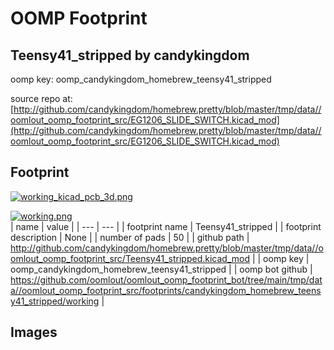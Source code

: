 # OOMP Footprint  
## Teensy41_stripped  by candykingdom  
  
oomp key: oomp_candykingdom_homebrew_teensy41_stripped  
  
source repo at: [http://github.com/candykingdom/homebrew.pretty/blob/master/tmp/data//oomlout_oomp_footprint_src/‎EG1206‎_SLIDE_SWITCH.kicad_mod](http://github.com/candykingdom/homebrew.pretty/blob/master/tmp/data//oomlout_oomp_footprint_src/‎EG1206‎_SLIDE_SWITCH.kicad_mod)  
## Footprint  
  
[![working_kicad_pcb_3d.png](working_kicad_pcb_3d_600.png)](working_kicad_pcb_3d.png)  
  
[![working.png](working_600.png)](working.png)  
| name | value | 
| --- | --- | 
| footprint name | Teensy41_stripped | 
| footprint description | None | 
| number of pads | 50 | 
| github path | http://github.com/candykingdom/homebrew.pretty/blob/master/tmp/data//oomlout_oomp_footprint_src/Teensy41_stripped.kicad_mod | 
| oomp key | oomp_candykingdom_homebrew_teensy41_stripped | 
| oomp bot github | https://github.com/oomlout/oomlout_oomp_footprint_bot/tree/main/tmp/data//oomlout_oomp_footprint_src/footprints/candykingdom_homebrew_teensy41_stripped/working | 
## Images  
